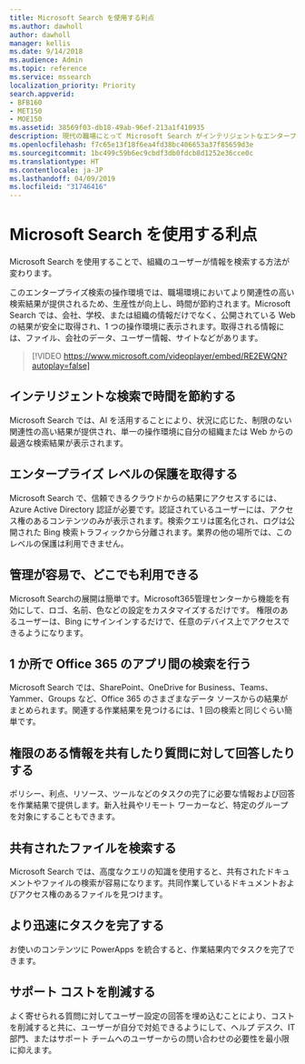 ```yaml
---
title: Microsoft Search を使用する利点
ms.author: dawholl
author: dawholl
manager: kellis
ms.date: 9/14/2018
ms.audience: Admin
ms.topic: reference
ms.service: mssearch
localization_priority: Priority
search.appverid:
- BFB160
- MET150
- MOE150
ms.assetid: 38569f03-db18-49ab-96ef-213a1f410935
description: 現代の職場にとって Microsoft Search がインテリジェントなエンタープライズ検索となる理由について説明します。
ms.openlocfilehash: f7c65e13f18f6ea4fd38bc406653a37f85659d3e
ms.sourcegitcommit: 1bc499c59b6ec9cbdf3db0fdcb8d1252e36cce0c
ms.translationtype: HT
ms.contentlocale: ja-JP
ms.lasthandoff: 04/09/2019
ms.locfileid: "31746416"
---
```

# <a name="why-microsoft-search"></a>Microsoft Search を使用する利点

Microsoft Search を使用することで、組織のユーザーが情報を検索する方法が変わります。 
  
このエンタープライズ検索の操作環境では、職場環境においてより関連性の高い検索結果が提供されるため、生産性が向上し、時間が節約されます。Microsoft Search では、会社、学校、または組織の情報だけでなく、公開されている Web の結果が安全に取得され、1 つの操作環境に表示されます。取得される情報には、ファイル、会社のデータ、ユーザー情報、サイトなどがあります。

> [!VIDEO https://www.microsoft.com/videoplayer/embed/RE2EWQN?autoplay=false]
  
## <a name="save-time-with-intelligent-search"></a>インテリジェントな検索で時間を節約する

Microsoft Search では、AI を活用することにより、状況に応じた、制限のない関連性の高い結果が提供され、単一の操作環境に自分の組織または Web からの最適な検索結果が表示されます。
  
## <a name="get-enterprise-grade-protection"></a>エンタープライズ レベルの保護を取得する

Microsoft Search で、信頼できるクラウドからの結果にアクセスするには、Azure Active Directory 認証が必要です。認証されているユーザーには、アクセス権のあるコンテンツのみが表示されます。検索クエリは匿名化され、ログは公開された Bing 検索トラフィックから分離されます。業界の他の場所では、このレベルの保護は利用できません。
  
## <a name="easy-to-administer-and-available-everywhere"></a>管理が容易で、どこでも利用できる

Microsoft Searchの展開は簡単です。Microsoft365管理センターから機能を有効にして、ロゴ、名前、色などの設定をカスタマイズするだけです。 権限のあるユーザーは、Bing にサインインするだけで、任意のデバイス上でアクセスできるようになります。
  
## <a name="one-place-to-search-across-office-365-apps"></a>1 か所で Office 365 のアプリ間の検索を行う

Microsoft Search では、SharePoint、OneDrive for Business、Teams、Yammer、Groups など、Office 365 のさまざまなデータ ソースからの結果がまとめられます。関連する作業結果を見つけるには、1 回の検索と同じぐらい簡単です。
  
## <a name="share-authoritative-information-and-answer-questions"></a>権限のある情報を共有したり質問に対して回答したりする

ポリシー、利点、リソース、ツールなどのタスクの完了に必要な情報および回答を作業結果で提供します。新入社員やリモート ワーカーなど、特定のグループを対象にすることもできます。
  
## <a name="find-shared-files"></a>共有されたファイルを検索する

Microsoft Search では、高度なクエリの知識を使用すると、共有されたドキュメントやファイルの検索が容易になります。共同作業しているドキュメントおよびアクセス権のあるファイルを見つけます。 
  
## <a name="complete-tasks-faster"></a>より迅速にタスクを完了する

お使いのコンテンツに PowerApps を統合すると、作業結果内でタスクを完了できます。
  
## <a name="reduce-support-costs"></a>サポート コストを削減する

よく寄せられる質問に対してユーザー設定の回答を埋め込むことにより、コストを削減すると共に、ユーザーが自分で対処できるようにして、ヘルプ デスク、IT 部門、またはサポート チームへのユーザーからの問い合わせの必要性を最小限に抑えます。
  


